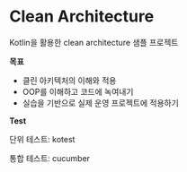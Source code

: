 # Clean Architecture
Kotlin을 활용한 clean architecture 샘플 프로젝트

**목표**
- 클린 아키텍처의 이해와 적용
- OOP를 이해하고 코드에 녹여내기
- 실습을 기반으로 실제 운영 프로젝트에 적용하기

**Test**

단위 테스트: kotest

통합 테스트: cucumber
